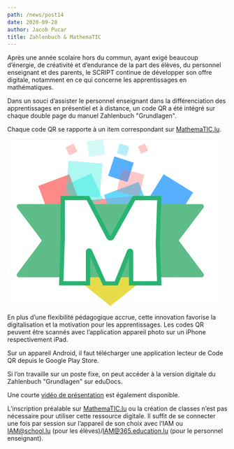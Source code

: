 ```yaml
---
path: /news/post14
date: 2020-09-28
author: Jacob Pucar
title: Zahlenbuch & MathemaTIC
---
```


Après une année scolaire hors du commun, ayant exigé beaucoup d’énergie, de créativité et d’endurance de la part des élèves, du personnel enseignant et des parents, le SCRIPT continue de développer son offre digitale, notamment en ce qui concerne les apprentissages en mathématiques.

Dans un souci d’assister le personnel enseignant dans la différenciation des apprentissages en présentiel et à distance, un code QR a été intégré sur chaque double page du manuel Zahlenbuch "Grundlagen".

Chaque code QR se rapporte à un item correspondant sur [MathemaTIC.lu](https://mathematic.lu/).

![](mathematic-logo.png)

En plus d’une flexibilité pédagogique accrue, cette innovation favorise la digitalisation et la motivation pour les apprentissages. Les codes QR peuvent être scannés avec l’application appareil photo sur un iPhone respectivement iPad.

Sur un appareil Android, il faut télécharger une application lecteur de Code QR depuis le Google Play Store.

Si l’on travaille sur un poste fixe, on peut accéder à la version digitale du Zahlenbuch "Grundlagen" sur eduDocs.

Une courte [vidéo de présentation](https://edumathe.script.lu/enseignement-fondamental/cycle-4-zahlenbuch/mathematic-zahlenbuch-grundlagen/seite-7-qr-codes-und-mathematiclu) est également disponible.

L’inscription préalable sur [MathemaTIC.lu](https://mathematic.lu/) ou la création de classes n’est pas nécessaire pour utiliser cette ressource digitale. Il suffit de se connecter une fois par session sur l’appareil de son choix avec l’IAM ou [IAM@school.lu](https://schouldoheem.lu/lu/activites/iam-aktivatiounscode-post-ufroen-den-iam-aktiveieren) (pour les élèves)/[IAM@365.education.lu](https://schouldoheem.lu/lu/activites/iam-aktivatiounscode-post-ufroen-den-iam-aktiveieren) (pour le personnel enseignant).

